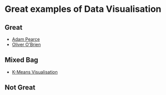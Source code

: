 # Great examples of Data Visualisation

## Great
* [Adam Pearce](http://roadtolarissa.com/)
* [Oliver O'Brien](http://oobrien.com)

## Mixed Bag
* [K-Means Visualisation](http://bl.ocks.org/blacki/ebba08223eba20b56b62)

## Not Great 
